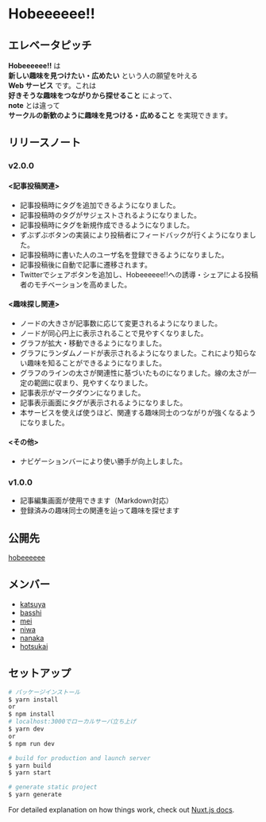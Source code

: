 # Hobeeeeee!!

## エレベータピッチ

**Hobeeeeee!!** は  
**新しい趣味を見つけたい・広めたい** という人の願望を叶える  
**Web サービス** です。これは  
**好きそうな趣味をつながりから探せること** によって、  
**note** とは違って  
**サークルの新歓のように趣味を見つける・広めること** を実現できます。

## リリースノート

### v2.0.0

#### <記事投稿関連>

- 記事投稿時にタグを追加できるようになりました。
- 記事投稿時のタグがサジェストされるようになりました。
- 記事投稿時にタグを新規作成できるようになりました。
- ずぶずぶボタンの実装により投稿者にフィードバックが行くようになりました。
- 記事投稿時に書いた人のユーザ名を登録できるようになりました。
- 記事投稿後に自動で記事に遷移されます。
- Twitterでシェアボタンを追加し、Hobeeeeee!!への誘導・シェアによる投稿者のモチベーションを高めました。

####  <趣味探し関連>

- ノードの大きさが記事数に応じて変更されるようになりました。
- ノードが同心円上に表示されることで見やすくなりました。
- グラフが拡大・移動できるようになりました。
- グラフにランダムノードが表示されるようになりました。これにより知らない趣味を知ることができるようになりました。
- グラフのラインの太さが関連性に基づいたものになりました。線の太さが一定の範囲に収まり、見やすくなりました。
- 記事表示がマークダウンになりました。
- 記事表示画面にタグが表示されるようになりました。
- 本サービスを使えば使うほど、関連する趣味同士のつながりが強くなるようになりました。

####  <その他>

- ナビゲーションバーにより使い勝手が向上しました。

### v1.0.0

- 記事編集画面が使用できます（Markdown対応）
- 登録済みの趣味同士の関連を辿って趣味を探せます

## 公開先

[hobeeeeee](https://hobeeeeee.netlify.app/)

## メンバー

- [katsuya](https://github.com/KindMaple)
- [basshi](https://github.com/Kurorie)
- [mei](https://github.com/mei28)
- [niwa](https://github.com/niwabarubossa)
- [nanaka](https://github.com/nanaka0012)
- [hotsukai](https://github.com/Hotsukai)

## セットアップ

```bash
# パッケージインストール
$ yarn install
or
$ npm install
# localhost:3000でローカルサーバ立ち上げ
$ yarn dev
or
$ npm run dev

# build for production and launch server
$ yarn build
$ yarn start

# generate static project
$ yarn generate
```

For detailed explanation on how things work, check out [Nuxt.js docs](https://nuxtjs.org).
